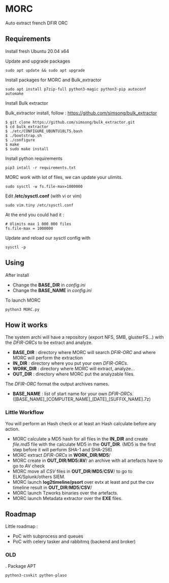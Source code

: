 # MORC

Auto extract french DFIR ORC

## Requirements

Install fresh Ubuntu 20.04 x64

Update and upgrade packages

```
sudo apt update && sudo apt upgrade
```

Install packages for MORC and Bulk_extractor

```
sudo apt install p7zip-full python3-magic python3-pip autoconf automake
```
Install Bulk extractor

Bulk_extractor install, follow : https://github.com/simsong/bulk_extractor

```
$ git clone https://github.com/simsong/bulk_extractor.git
$ cd bulk_extractor
$ ./etc/CONFIGURE_UBUNTU18LTS.bash
$ ./bootstrap.sh
$ ./configure
$ make
$ sudo make install
```

Install python requirements

```
pip3 intall -r requirements.txt
```

MORC work with lot of files, we can update your ulimits.

```
sudo sysctl -w fs.file-max=1000000
```

Edit __/etc/sysctl.conf__ (with vi or vim)


```
sudo vim.tiny /etc/sysctl.conf
```

At the end you could had it :

```
# Ulimits max 1 000 000 files
fs.file-max = 1000000
```

Update and reload our sysctl config with

```
sysctl -p
```

## Using

After install

- Change the __BASE_DIR__ in _config.ini_
- Change the __BASE_NAME__ in _config.ini_

To launch MORC

```
python3 MORC.py
```

## How it works

The system archi will have a repository (export NFS, SMB, glusterFS...) with the _DFIR-ORCs_ to be extract and analyze.

- __BASE_DIR__ : directory where MORC will search _DFIR-ORC_ and where MORC will perform the extraction
- __IN_DIR__ : directory where you put your own _DFIR-ORCs_.
- __WORK_DIR__ : directory where MORC will extract, analyze...
- __OUT_DIR__ : directory where MORC put the analyzable files.

The _DFIR-ORC_ format the output archives names.
- __BASE_NAME__ : list of start name for your own _DFIR-ORCs_. ([BASE_NAME]\_[COMPUTER_NAME]\_[DATE]\_[SUFFIX_NAME].7z)

### Little Workflow

You will perform an Hash check or at least an Hash calculate before any action.

- MORC calculate a MD5 hash for all files in the __IN_DIR__ and create _file.md5_ file with the calculate MD5 in the __OUT_DIR__.
(MD5 is the first step before it will perform SHA-1 and SHA-256)
- MORC extract _DFIR-ORCs_ in __WORK_DIR__/__MD5__/
- MORC create in __OUT_DIR__/__MD5__/__AV__/ an archive with all artefacts have to go to AV check
- MORC move all _CSV_ files in __OUT_DIR__/__MD5__/__CSV__/ to go to ELK/Splunk/others SIEM.
- MORC launch __log2timeline/psort__ over evtx at least and put the csv timeline result in __OUT_DIR__/__MD5__/__CSV__/
- MORC launch Tzworks binaries over the artefacts.
- MORC launch Metadata extractor over the __EXE__ files.


## Roadmap

Little roadmap :

- PoC with subprocess and queues
- PoC with celery tasker and rabbitmq (backend and broker)

### OLD

. Package APT

```
python3-csvkit python-plaso
```
